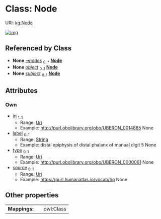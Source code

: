 
# Class: Node



URI: [kg:Node](https://purl.humanatlas.io/vocab/kg/Node)


[![img](https://yuml.me/diagram/nofunky;dir:TB/class/[Graph]++-%20nodes%200..*>[Node&#124;iri:Uri;label:string%20%3F;type:Uri%20%3F;source:Uri%20%3F],[Edge]-%20object%200..1>[Node],[Edge]-%20subject%200..1>[Node],[Graph],[Edge])](https://yuml.me/diagram/nofunky;dir:TB/class/[Graph]++-%20nodes%200..*>[Node&#124;iri:Uri;label:string%20%3F;type:Uri%20%3F;source:Uri%20%3F],[Edge]-%20object%200..1>[Node],[Edge]-%20subject%200..1>[Node],[Graph],[Edge])

## Referenced by Class

 *  **None** *[➞nodes](graph__nodes.md)*  <sub>0..\*</sub>  **[Node](Node.md)**
 *  **None** *[object](object.md)*  <sub>0..1</sub>  **[Node](Node.md)**
 *  **None** *[subject](subject.md)*  <sub>0..1</sub>  **[Node](Node.md)**

## Attributes


### Own

 * [iri](iri.md)  <sub>1..1</sub>
     * Range: [Uri](types/Uri.md)
     * Example: http://purl.obolibrary.org/obo/UBERON_0014885 None
 * [label](label.md)  <sub>0..1</sub>
     * Range: [String](types/String.md)
     * Example: distal epiphysis of distal phalanx of manual digit 5 None
 * [type](type.md)  <sub>0..1</sub>
     * Range: [Uri](types/Uri.md)
     * Example: http://purl.obolibrary.org/obo/UBERON_0000061 None
 * [source](source.md)  <sub>0..1</sub>
     * Range: [Uri](types/Uri.md)
     * Example: https://purl.humanatlas.io/vocab/hp None

## Other properties

|  |  |  |
| --- | --- | --- |
| **Mappings:** | | owl:Class |
